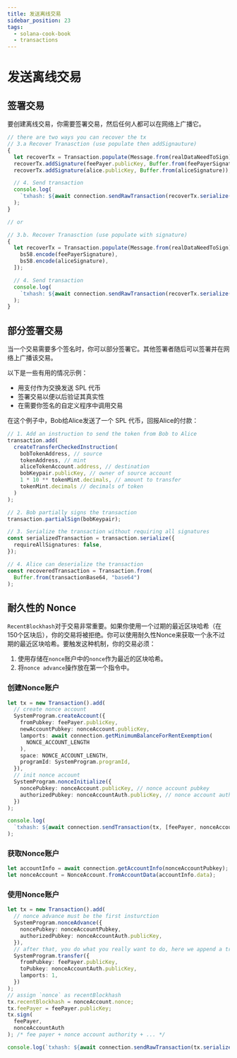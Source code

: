 ```yaml
---
title: 发送离线交易
sidebar_position: 23
tags:
  - solana-cook-book
  - transactions
---
```


# 发送离线交易

## 签署交易

要创建离线交易，你需要签署交易，然后任何人都可以在网络上广播它。


```typescript
// there are two ways you can recover the tx
// 3.a Recover Tranasction (use populate then addSignauture)
{
  let recoverTx = Transaction.populate(Message.from(realDataNeedToSign));
  recoverTx.addSignature(feePayer.publicKey, Buffer.from(feePayerSignature));
  recoverTx.addSignature(alice.publicKey, Buffer.from(aliceSignature));

  // 4. Send transaction
  console.log(
    `txhash: ${await connection.sendRawTransaction(recoverTx.serialize())}`
  );
}

// or

// 3.b. Recover Tranasction (use populate with signature)
{
  let recoverTx = Transaction.populate(Message.from(realDataNeedToSign), [
    bs58.encode(feePayerSignature),
    bs58.encode(aliceSignature),
  ]);

  // 4. Send transaction
  console.log(
    `txhash: ${await connection.sendRawTransaction(recoverTx.serialize())}`
  );
}

```

## 部分签署交易

当一个交易需要多个签名时，你可以部分签署它。其他签署者随后可以签署并在网络上广播该交易。

以下是一些有用的情况示例：

- 用支付作为交换发送 SPL 代币
- 签署交易以便以后验证其真实性
- 在需要你签名的自定义程序中调用交易

在这个例子中，Bob给Alice发送了一个 SPL 代币，回报Alice的付款：


```typescript
// 1. Add an instruction to send the token from Bob to Alice
transaction.add(
  createTransferCheckedInstruction(
    bobTokenAddress, // source
    tokenAddress, // mint
    aliceTokenAccount.address, // destination
    bobKeypair.publicKey, // owner of source account
    1 * 10 ** tokenMint.decimals, // amount to transfer
    tokenMint.decimals // decimals of token
  )
);

// 2. Bob partially signs the transaction
transaction.partialSign(bobKeypair);

// 3. Serialize the transaction without requiring all signatures
const serializedTransaction = transaction.serialize({
  requireAllSignatures: false,
});

// 4. Alice can deserialize the transaction
const recoveredTransaction = Transaction.from(
  Buffer.from(transactionBase64, "base64")
);

```


## 耐久性的 Nonce

`RecentBlockhash`对于交易非常重要。如果你使用一个过期的最近区块哈希（在150个区块后），你的交易将被拒绝。你可以使用耐久性Nonce来获取一个永不过期的最近区块哈希。要触发这种机制，你的交易必须：

1. 使用存储在`nonce`账户中的`nonce`作为最近的区块哈希。
2. 将`nonce advance`操作放在第一个指令中。

### 创建Nonce账户


```typescript
let tx = new Transaction().add(
  // create nonce account
  SystemProgram.createAccount({
    fromPubkey: feePayer.publicKey,
    newAccountPubkey: nonceAccount.publicKey,
    lamports: await connection.getMinimumBalanceForRentExemption(
      NONCE_ACCOUNT_LENGTH
    ),
    space: NONCE_ACCOUNT_LENGTH,
    programId: SystemProgram.programId,
  }),
  // init nonce account
  SystemProgram.nonceInitialize({
    noncePubkey: nonceAccount.publicKey, // nonce account pubkey
    authorizedPubkey: nonceAccountAuth.publicKey, // nonce account authority (for advance and close)
  })
);

console.log(
  `txhash: ${await connection.sendTransaction(tx, [feePayer, nonceAccount])}`
);
```


### 获取Nonce账户


```typescript
let accountInfo = await connection.getAccountInfo(nonceAccountPubkey);
let nonceAccount = NonceAccount.fromAccountData(accountInfo.data);
```

### 使用Nonce账户

```typescript
let tx = new Transaction().add(
  // nonce advance must be the first insturction
  SystemProgram.nonceAdvance({
    noncePubkey: nonceAccountPubkey,
    authorizedPubkey: nonceAccountAuth.publicKey,
  }),
  // after that, you do what you really want to do, here we append a transfer instruction as an example.
  SystemProgram.transfer({
    fromPubkey: feePayer.publicKey,
    toPubkey: nonceAccountAuth.publicKey,
    lamports: 1,
  })
);
// assign `nonce` as recentBlockhash
tx.recentBlockhash = nonceAccount.nonce;
tx.feePayer = feePayer.publicKey;
tx.sign(
  feePayer,
  nonceAccountAuth
); /* fee payer + nonce account authority + ... */

console.log(`txhash: ${await connection.sendRawTransaction(tx.serialize())}`);
```
